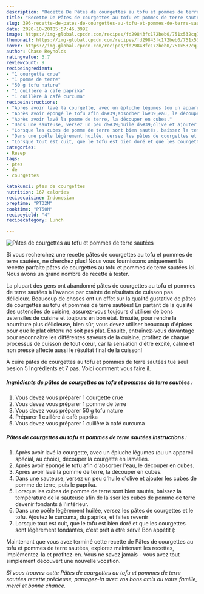 ```yaml
---
description: "Recette De Pâtes de courgettes au tofu et pommes de terre sautées"
title: "Recette De Pâtes de courgettes au tofu et pommes de terre sautées"
slug: 396-recette-de-pates-de-courgettes-au-tofu-et-pommes-de-terre-sautees
date: 2020-10-20T05:57:46.399Z
image: https://img-global.cpcdn.com/recipes/fd29843fc172beb0/751x532cq70/pates-de-courgettes-au-tofu-et-pommes-de-terre-sautees-photo-principale-de-la-recette.jpg
thumbnail: https://img-global.cpcdn.com/recipes/fd29843fc172beb0/751x532cq70/pates-de-courgettes-au-tofu-et-pommes-de-terre-sautees-photo-principale-de-la-recette.jpg
cover: https://img-global.cpcdn.com/recipes/fd29843fc172beb0/751x532cq70/pates-de-courgettes-au-tofu-et-pommes-de-terre-sautees-photo-principale-de-la-recette.jpg
author: Chase Reynolds
ratingvalue: 3.7
reviewcount: 9
recipeingredient:
- "1 courgette crue"
- "1 pomme de terre"
- "50 g tofu nature"
- "1 cuillère à café paprika"
- "1 cuillère à café curcuma"
recipeinstructions:
- "Après avoir lavé la courgette, avec un épluche légumes (ou un appareil spécial, au choix), découper la courgette en lamelles."
- "Après avoir épongé le tofu afin d&#39;absorber l&#39;eau, le découper en cubes."
- "Après avoir lavé la pomme de terre, la découper en cubes."
- "Dans une sauteuse, versez un peu d&#39;huile d&#39;olive et ajouter les cubes de pomme de terre, puis le paprika."
- "Lorsque les cubes de pomme de terre sont bien sautés, baissez la température de la sauteuse afin de laisser les cubes de pomme de terre devenir fondants à l&#39;intérieur."
- "Dans une poêle légèrement huilée, versez les pâtes de courgettes et le tofu. Ajoutez le curcuma, du paprika, et faites revenir"
- "Lorsque tout est cuit, que le tofu est bien doré et que les courgettes sont légèrement fondantes, c&#39;est prêt à être servi! Bon appétit (:"
categories:
- Resep
tags:
- ptes
- de
- courgettes

katakunci: ptes de courgettes 
nutrition: 167 calories
recipecuisine: Indonesian
preptime: "PT32M"
cooktime: "PT50M"
recipeyield: "4"
recipecategory: Lunch

---
```



![Pâtes de courgettes au tofu et pommes de terre sautées](https://img-global.cpcdn.com/recipes/fd29843fc172beb0/751x532cq70/pates-de-courgettes-au-tofu-et-pommes-de-terre-sautees-photo-principale-de-la-recette.jpg)

Si vous recherchez une recette pâtes de courgettes au tofu et pommes de terre sautées, ne cherchez plus! Nous vous fournissons uniquement la recette parfaite pâtes de courgettes au tofu et pommes de terre sautées ici. Nous avons un grand nombre de recette à tester.

La plupart des gens ont abandonné pâtes de courgettes au tofu et pommes de terre sautées à l'avance par crainte de résultats de cuisson pas délicieux. Beaucoup de choses ont un effet sur la qualité gustative de pâtes de courgettes au tofu et pommes de terre sautées! En partant de la qualité des ustensiles de cuisine, assurez-vous toujours d'utiliser de bons ustensiles de cuisine et toujours en bon état. Ensuite, pour rendre la nourriture plus délicieuse, bien sûr, vous devez utiliser beaucoup d'épices pour que le plat obtenu ne soit pas plat. Ensuite, entraînez-vous davantage pour reconnaître les différentes saveurs de la cuisine, profitez de chaque processus de cuisson de tout cœur, car la sensation d'être excité, calme et non pressé affecte aussi le résultat final de la cuisson!

<!--inarticleads1-->

À cuire pâtes de courgettes au tofu et pommes de terre sautées tue seul besion 5 Ingrédients et 7 pas. Voici comment vous faire il.

##### Ingrédients de pâtes de courgettes au tofu et pommes de terre sautées :

1. Vous devez vous préparer 1 courgette crue
1. Vous devez vous préparer 1 pomme de terre
1. Vous devez vous préparer 50 g tofu nature
1. Préparer 1 cuillère à café paprika
1. Vous devez vous préparer 1 cuillère à café curcuma




<!--inarticleads2-->

##### Pâtes de courgettes au tofu et pommes de terre sautées instructions :

1. Après avoir lavé la courgette, avec un épluche légumes (ou un appareil spécial, au choix), découper la courgette en lamelles.
1. Après avoir épongé le tofu afin d&#39;absorber l&#39;eau, le découper en cubes.
1. Après avoir lavé la pomme de terre, la découper en cubes.
1. Dans une sauteuse, versez un peu d&#39;huile d&#39;olive et ajouter les cubes de pomme de terre, puis le paprika.
1. Lorsque les cubes de pomme de terre sont bien sautés, baissez la température de la sauteuse afin de laisser les cubes de pomme de terre devenir fondants à l&#39;intérieur.
1. Dans une poêle légèrement huilée, versez les pâtes de courgettes et le tofu. Ajoutez le curcuma, du paprika, et faites revenir
1. Lorsque tout est cuit, que le tofu est bien doré et que les courgettes sont légèrement fondantes, c&#39;est prêt à être servi! Bon appétit (:




<!--inarticleads1-->

<p>
Maintenant que vous avez terminé cette recette de Pâtes de courgettes au tofu et pommes de terre sautées, explorez maintenant les recettes, implémentez-la et profitez-en. Vous ne savez jamais - vous avez tout simplement découvert une nouvelle vocation.
</p>

<p>
<i>Si vous trouvez cette Pâtes de courgettes au tofu et pommes de terre sautées recette précieuse, partagez-la avec vos bons amis ou votre famille, merci et bonne chance.</i>
</p>

